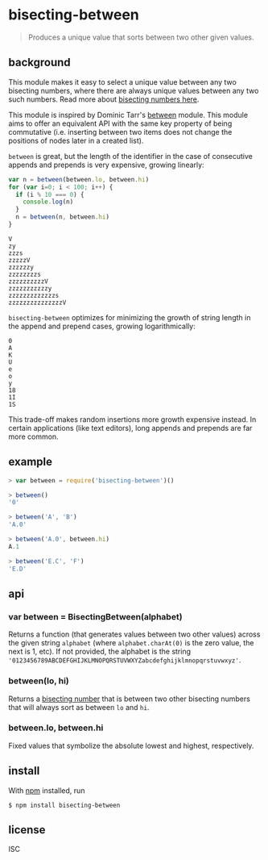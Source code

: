 # bisecting-between

> Produces a unique value that sorts between two other given values.

## background

This module makes it easy to select a unique value between any two bisecting
numbers, where there are always unique values between any two such numbers. Read
more about [bisecting numbers
here](https://github.com/noffle/bisecting-numbers).

This module is inspired by Dominic Tarr's
[between](https://github.com/dominictarr/between) module. This module aims to
offer an equivalent API with the same key property of being commutative (i.e.
inserting between two items does not change the positions of nodes later in a
created list).

`between` is great, but the length of the identifier in the case of consecutive appends
and prepends is very expensive, growing linearly:

```js
var n = between(between.lo, between.hi)
for (var i=0; i < 100; i++) {
  if (i % 10 === 0) {
    console.log(n)
  }
  n = between(n, between.hi)
}
```

```
V
zy
zzzs
zzzzzV
zzzzzzy
zzzzzzzzs
zzzzzzzzzzV
zzzzzzzzzzzy
zzzzzzzzzzzzzs
zzzzzzzzzzzzzzzV
```

`bisecting-between` optimizes for minimizing the growth of string
length in the append and prepend cases, growing logarithmically:

```
0
A
K
U
e
o
y
18
1I
1S
```

This trade-off makes random insertions more growth expensive instead. In
certain applications (like text editors), long appends and prepends are far more
common.

## example

```js
> var between = require('bisecting-between')()

> between()
'0'

> between('A', 'B')
'A.0'

> between('A.0', between.hi)
A.1

> between('E.C', 'F')
'E.D'
```

## api

### var between = BisectingBetween(alphabet)

Returns a function (that generates values between two other values) across the
given string `alphabet` (where `alphabet.charAt(0)` is the zero value, the next
is 1, etc). If not provided, the alphabet is the string
`'0123456789ABCDEFGHIJKLMNOPQRSTUVWXYZabcdefghijklmnopqrstuvwxyz'`.

### between(lo, hi)

Returns a [bisecting number](https://github.com/noffle/bisecting-numbers) that
is between two other bisecting numbers that will always sort as between `lo` and
`hi`.

### between.lo, between.hi

Fixed values that symbolize the absolute lowest and highest, respectively.

## install

With [npm](https://npmjs.org/) installed, run

```
$ npm install bisecting-between
```

## license

ISC
